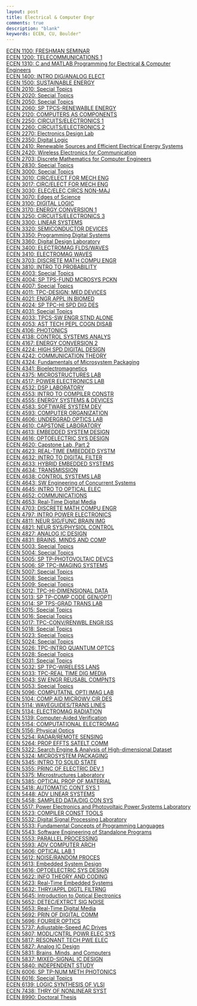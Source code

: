```yaml
---
layout: post
title: Electrical & Computer Engr
comments: true
description: "blank"
keywords: ECEN, CU, Boulder"
---
```

<body>
	<div><a href="../pages/ECEN-1100">ECEN 1100: FRESHMAN SEMINAR</a></div>
	<div><a href="../pages/ECEN-1200">ECEN 1200: TELECOMMUNICATIONS 1</a></div>
	<div><a href="../pages/ECEN-1310">ECEN 1310: C and MATLAB Programming for Electrical & Computer Engineers</a></div>
	<div><a href="../pages/ECEN-1400">ECEN 1400: INTRO DIG/ANALOG ELECT</a></div>
	<div><a href="../pages/ECEN-1500">ECEN 1500: SUSTAINABLE ENERGY</a></div>
	<div><a href="../pages/ECEN-2010">ECEN 2010: Special Topics</a></div>
	<div><a href="../pages/ECEN-2020">ECEN 2020: Special Topics</a></div>
	<div><a href="../pages/ECEN-2050">ECEN 2050: Special Topics</a></div>
	<div><a href="../pages/ECEN-2060">ECEN 2060: SP TPCS-RENEWABLE ENERGY</a></div>
	<div><a href="../pages/ECEN-2120">ECEN 2120: COMPUTERS AS COMPONENTS</a></div>
	<div><a href="../pages/ECEN-2250">ECEN 2250: CIRCUITS/ELECTRONICS 1</a></div>
	<div><a href="../pages/ECEN-2260">ECEN 2260: CIRCUITS/ELECTRONICS 2</a></div>
	<div><a href="../pages/ECEN-2270">ECEN 2270: Electronics Design Lab</a></div>
	<div><a href="../pages/ECEN-2350">ECEN 2350: Digital Logic</a></div>
	<div><a href="../pages/ECEN-2410">ECEN 2410: Renewable Sources and Efficient Electrical Energy Systems</a></div>
	<div><a href="../pages/ECEN-2420">ECEN 2420: Wireless Electronics for Communication</a></div>
	<div><a href="../pages/ECEN-2703">ECEN 2703: Discrete Mathematics for Computer Engineers</a></div>
	<div><a href="../pages/ECEN-2830">ECEN 2830: Special Topics</a></div>
	<div><a href="../pages/ECEN-3000">ECEN 3000: Special Topics</a></div>
	<div><a href="../pages/ECEN-3010">ECEN 3010: CIRC/ELECT FOR MECH ENG</a></div>
	<div><a href="../pages/ECEN-3017">ECEN 3017: CIRC/ELECT FOR MECH ENG</a></div>
	<div><a href="../pages/ECEN-3030">ECEN 3030: ELEC/ELEC CIRCS NON-MAJ</a></div>
	<div><a href="../pages/ECEN-3070">ECEN 3070: Edges of Science</a></div>
	<div><a href="../pages/ECEN-3100">ECEN 3100: DIGITAL LOGIC</a></div>
	<div><a href="../pages/ECEN-3170">ECEN 3170: ENERGY CONVERSION 1</a></div>
	<div><a href="../pages/ECEN-3250">ECEN 3250: CIRCUITS/ELECTRONICS 3</a></div>
	<div><a href="../pages/ECEN-3300">ECEN 3300: LINEAR SYSTEMS</a></div>
	<div><a href="../pages/ECEN-3320">ECEN 3320: SEMICONDUCTOR DEVICES</a></div>
	<div><a href="../pages/ECEN-3350">ECEN 3350: Programming Digital Systems</a></div>
	<div><a href="../pages/ECEN-3360">ECEN 3360: Digital Design Laboratory</a></div>
	<div><a href="../pages/ECEN-3400">ECEN 3400: ELECTROMAG FLDS/WAVES</a></div>
	<div><a href="../pages/ECEN-3410">ECEN 3410: ELECTROMAG WAVES</a></div>
	<div><a href="../pages/ECEN-3703">ECEN 3703: DISCRETE MATH COMPU ENGR</a></div>
	<div><a href="../pages/ECEN-3810">ECEN 3810: INTRO TO PROBABILITY</a></div>
	<div><a href="../pages/ECEN-4003">ECEN 4003: Special Topics</a></div>
	<div><a href="../pages/ECEN-4004">ECEN 4004: SP TPS-FUND MCROSYS PCKN</a></div>
	<div><a href="../pages/ECEN-4007">ECEN 4007: Special Topics</a></div>
	<div><a href="../pages/ECEN-4011">ECEN 4011: TPC-DESIGN: MED DEVICES</a></div>
	<div><a href="../pages/ECEN-4021">ECEN 4021: ENGR APPL IN BIOMED</a></div>
	<div><a href="../pages/ECEN-4024">ECEN 4024: SP TPC-HI SPD DIG DES</a></div>
	<div><a href="../pages/ECEN-4031">ECEN 4031: Special Topics</a></div>
	<div><a href="../pages/ECEN-4033">ECEN 4033: TPCS-SW ENGR STND ALONE</a></div>
	<div><a href="../pages/ECEN-4053">ECEN 4053: AST TECH PEPL COGN DISAB</a></div>
	<div><a href="../pages/ECEN-4106">ECEN 4106: PHOTONICS</a></div>
	<div><a href="../pages/ECEN-4138">ECEN 4138: CONTROL SYSTEMS ANALYS</a></div>
	<div><a href="../pages/ECEN-4167">ECEN 4167: ENERGY CONVERSION 2</a></div>
	<div><a href="../pages/ECEN-4224">ECEN 4224: HIGH SPD DIGITAL DESIGN</a></div>
	<div><a href="../pages/ECEN-4242">ECEN 4242: COMMUNICATION THEORY</a></div>
	<div><a href="../pages/ECEN-4324">ECEN 4324: Fundamentals of Microsystem Packaging</a></div>
	<div><a href="../pages/ECEN-4341">ECEN 4341: Bioelectromagnetics</a></div>
	<div><a href="../pages/ECEN-4375">ECEN 4375: MICROSTRUCTURES LAB</a></div>
	<div><a href="../pages/ECEN-4517">ECEN 4517: POWER ELECTRONICS LAB</a></div>
	<div><a href="../pages/ECEN-4532">ECEN 4532: DSP LABORATORY</a></div>
	<div><a href="../pages/ECEN-4553">ECEN 4553: INTRO TO COMPILER CONSTR</a></div>
	<div><a href="../pages/ECEN-4555">ECEN 4555: ENERGY SYSTEMS & DEVICES</a></div>
	<div><a href="../pages/ECEN-4583">ECEN 4583: SOFTWARE SYSTEM DEV</a></div>
	<div><a href="../pages/ECEN-4593">ECEN 4593: COMPUTER ORGANIZATION</a></div>
	<div><a href="../pages/ECEN-4606">ECEN 4606: UNDERGRAD OPTICS LAB</a></div>
	<div><a href="../pages/ECEN-4610">ECEN 4610: CAPSTONE LABORATORY</a></div>
	<div><a href="../pages/ECEN-4613">ECEN 4613: EMBEDDED SYSTEM DESIGN</a></div>
	<div><a href="../pages/ECEN-4616">ECEN 4616: OPTOELECTRIC SYS DESIGN</a></div>
	<div><a href="../pages/ECEN-4620">ECEN 4620: Capstone Lab, Part 2</a></div>
	<div><a href="../pages/ECEN-4623">ECEN 4623: REAL-TIME EMBEDDED SYSTM</a></div>
	<div><a href="../pages/ECEN-4632">ECEN 4632: INTRO TO DIGITAL FILTER</a></div>
	<div><a href="../pages/ECEN-4633">ECEN 4633: HYBRID EMBEDDED SYSTEMS</a></div>
	<div><a href="../pages/ECEN-4634">ECEN 4634: TRANSMISSION</a></div>
	<div><a href="../pages/ECEN-4638">ECEN 4638: CONTROL SYSTEMS LAB</a></div>
	<div><a href="../pages/ECEN-4643">ECEN 4643: SW Engineering of Concurrent Systems</a></div>
	<div><a href="../pages/ECEN-4645">ECEN 4645: INTRO TO OPTICAL ELEC</a></div>
	<div><a href="../pages/ECEN-4652">ECEN 4652: COMMUNICATIONS</a></div>
	<div><a href="../pages/ECEN-4653">ECEN 4653: Real-Time Digital Media</a></div>
	<div><a href="../pages/ECEN-4703">ECEN 4703: DISCRETE MATH COMPU ENGR</a></div>
	<div><a href="../pages/ECEN-4797">ECEN 4797: INTRO POWER ELECTRONICS</a></div>
	<div><a href="../pages/ECEN-4811">ECEN 4811: NEUR SIG/FUNC BRAIN IMG</a></div>
	<div><a href="../pages/ECEN-4821">ECEN 4821: NEUR SYS/PHYSIOL CONTROL</a></div>
	<div><a href="../pages/ECEN-4827">ECEN 4827: ANALOG IC DESIGN</a></div>
	<div><a href="../pages/ECEN-4831">ECEN 4831: BRAINS, MINDS AND COMP</a></div>
	<div><a href="../pages/ECEN-5003">ECEN 5003: Special Topics</a></div>
	<div><a href="../pages/ECEN-5004">ECEN 5004: Special Topics</a></div>
	<div><a href="../pages/ECEN-5005">ECEN 5005: SP TP-PHOTOVOLTAIC DEVCS</a></div>
	<div><a href="../pages/ECEN-5006">ECEN 5006: SP TPC-IMAGING SYSTEMS</a></div>
	<div><a href="../pages/ECEN-5007">ECEN 5007: Special Topics</a></div>
	<div><a href="../pages/ECEN-5008">ECEN 5008: Special Topics</a></div>
	<div><a href="../pages/ECEN-5009">ECEN 5009: Special Topics</a></div>
	<div><a href="../pages/ECEN-5012">ECEN 5012: TPC-HI-DIMENSIONAL DATA</a></div>
	<div><a href="../pages/ECEN-5013">ECEN 5013: SP TP-COMP CODE GEN/OPTI</a></div>
	<div><a href="../pages/ECEN-5014">ECEN 5014: SP TPS-GRAD TRANS LAB</a></div>
	<div><a href="../pages/ECEN-5015">ECEN 5015: Special Topics</a></div>
	<div><a href="../pages/ECEN-5016">ECEN 5016: Special Topics</a></div>
	<div><a href="../pages/ECEN-5017">ECEN 5017: TPC-CONV/RENWBL ENGR ISS</a></div>
	<div><a href="../pages/ECEN-5018">ECEN 5018: Special Topics</a></div>
	<div><a href="../pages/ECEN-5023">ECEN 5023: Special Topics</a></div>
	<div><a href="../pages/ECEN-5024">ECEN 5024: Special Topics</a></div>
	<div><a href="../pages/ECEN-5026">ECEN 5026: TPC-INTRO QUANTUM OPTCS</a></div>
	<div><a href="../pages/ECEN-5028">ECEN 5028: Special Topics</a></div>
	<div><a href="../pages/ECEN-5031">ECEN 5031: Special Topics</a></div>
	<div><a href="../pages/ECEN-5032">ECEN 5032: SP TPC-WIRELESS LANS</a></div>
	<div><a href="../pages/ECEN-5033">ECEN 5033: TPC-REAL TIME DIG MEDIA</a></div>
	<div><a href="../pages/ECEN-5043">ECEN 5043: SW ENGR REUSABL COMPNTS</a></div>
	<div><a href="../pages/ECEN-5053">ECEN 5053: Special Topics</a></div>
	<div><a href="../pages/ECEN-5096">ECEN 5096: COMPUTATNL OPTI IMAG LAB</a></div>
	<div><a href="../pages/ECEN-5104">ECEN 5104: COMP AID MICROWV CIR DES</a></div>
	<div><a href="../pages/ECEN-5114">ECEN 5114: WAVEGUIDES/TRANS LINES</a></div>
	<div><a href="../pages/ECEN-5134">ECEN 5134: ELECTROMAG RADIATION</a></div>
	<div><a href="../pages/ECEN-5139">ECEN 5139: Computer-Aided Verification</a></div>
	<div><a href="../pages/ECEN-5154">ECEN 5154: COMPUTATIONAL ELECTROMAG</a></div>
	<div><a href="../pages/ECEN-5156">ECEN 5156: Physical Optics</a></div>
	<div><a href="../pages/ECEN-5254">ECEN 5254: RADAR/REMOTE SENSING</a></div>
	<div><a href="../pages/ECEN-5264">ECEN 5264: PROP EFFTS SATELT COMM</a></div>
	<div><a href="../pages/ECEN-5322">ECEN 5322: Search Engine & Analysis of High-dimensional Dataset</a></div>
	<div><a href="../pages/ECEN-5324">ECEN 5324: MICROSYSTEM PACKAGING</a></div>
	<div><a href="../pages/ECEN-5345">ECEN 5345: INTRO TO SOLID STATE</a></div>
	<div><a href="../pages/ECEN-5355">ECEN 5355: PRINC OF ELECTRIC DEV 1</a></div>
	<div><a href="../pages/ECEN-5375">ECEN 5375: Microstructures Laboratory</a></div>
	<div><a href="../pages/ECEN-5385">ECEN 5385: OPTICAL PROP OF MATERIAL</a></div>
	<div><a href="../pages/ECEN-5418">ECEN 5418: AUTOMATIC CONT SYS 1</a></div>
	<div><a href="../pages/ECEN-5448">ECEN 5448: ADV LINEAR SYSTEMS</a></div>
	<div><a href="../pages/ECEN-5458">ECEN 5458: SAMPLED DATA/DIG CON SYS</a></div>
	<div><a href="../pages/ECEN-5517">ECEN 5517: Power Electronics and Photovoltaic Power Systems Laboratory</a></div>
	<div><a href="../pages/ECEN-5523">ECEN 5523: COMPILER CONST TOOLS</a></div>
	<div><a href="../pages/ECEN-5532">ECEN 5532: Digital Signal Processing Laboratory</a></div>
	<div><a href="../pages/ECEN-5533">ECEN 5533: Fundamental Concepts of Programming Languages</a></div>
	<div><a href="../pages/ECEN-5543">ECEN 5543: Software Engineering of Standalone Programs</a></div>
	<div><a href="../pages/ECEN-5553">ECEN 5553: PARALLEL PROCESSING</a></div>
	<div><a href="../pages/ECEN-5593">ECEN 5593: ADV COMPUTER ARCH</a></div>
	<div><a href="../pages/ECEN-5606">ECEN 5606: OPTICAL LAB 1</a></div>
	<div><a href="../pages/ECEN-5612">ECEN 5612: NOISE/RANDOM PROCES</a></div>
	<div><a href="../pages/ECEN-5613">ECEN 5613: Embedded System Design</a></div>
	<div><a href="../pages/ECEN-5616">ECEN 5616: OPTOELECTRIC SYS DESIGN</a></div>
	<div><a href="../pages/ECEN-5622">ECEN 5622: INFO THEORY AND CODING</a></div>
	<div><a href="../pages/ECEN-5623">ECEN 5623: Real-Time Embedded Systems</a></div>
	<div><a href="../pages/ECEN-5632">ECEN 5632: THRY/APPL DIGTL FILTRNG</a></div>
	<div><a href="../pages/ECEN-5645">ECEN 5645: Introduction to Optical Electronics</a></div>
	<div><a href="../pages/ECEN-5652">ECEN 5652: DETEC/EXTRCT SIG NOISE</a></div>
	<div><a href="../pages/ECEN-5653">ECEN 5653: Real-Time Digital Media</a></div>
	<div><a href="../pages/ECEN-5692">ECEN 5692: PRIN OF DIGITAL COMM</a></div>
	<div><a href="../pages/ECEN-5696">ECEN 5696: FOURIER OPTICS</a></div>
	<div><a href="../pages/ECEN-5737">ECEN 5737: Adjustable-Speed AC Drives</a></div>
	<div><a href="../pages/ECEN-5807">ECEN 5807: MODL/CNTRL POWR ELEC SYS</a></div>
	<div><a href="../pages/ECEN-5817">ECEN 5817: RESONANT TECH PWE ELEC</a></div>
	<div><a href="../pages/ECEN-5827">ECEN 5827: Analog IC Design</a></div>
	<div><a href="../pages/ECEN-5831">ECEN 5831: Brains, Minds, and Computers</a></div>
	<div><a href="../pages/ECEN-5837">ECEN 5837: MIXED-SIGNAL IC DESIGN</a></div>
	<div><a href="../pages/ECEN-5840">ECEN 5840: INDEPENDENT STUDY</a></div>
	<div><a href="../pages/ECEN-6006">ECEN 6006: SP TP-NUM METH PHOTONICS</a></div>
	<div><a href="../pages/ECEN-6016">ECEN 6016: Special Topics</a></div>
	<div><a href="../pages/ECEN-6139">ECEN 6139: LOGIC SYNTHESIS OF VLSI</a></div>
	<div><a href="../pages/ECEN-7438">ECEN 7438: THRY OF NONLINEAR SYST</a></div>
	<div><a href="../pages/ECEN-8990">ECEN 8990: Doctoral Thesis</a></div>
</body>